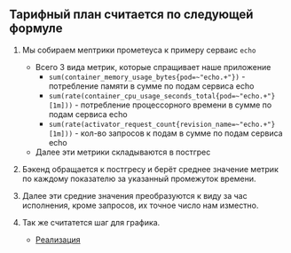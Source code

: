 ## Тарифный план считается по следующей формуле

1. Мы собираем меnтрики прометеуса к примеру серваис `echo`
   * Всего 3 вида метрик, которые спращивает наше приложение
     * `sum(container_memory_usage_bytes{pod=~"echo.+"})` - потребление памяти в сумме по подам сервиса echo
     * `sum(rate(container_cpu_usage_seconds_total{pod=~"echo.+"}[1m]))` - потребление процессорного времени в сумме по подам сервиса echo
     * `sum(rate(activator_request_count{revision_name=~"echo.+"}[1m]))` - кол-во запросов к подам в сумме по подам сервиса echo
   * Далее эти метрики складываются в постгрес

2. Бэкенд обращается к постгресу и берёт среднее значение метрик по каждому показателю за указанный промежуток времени.
3. Далее эти средние значения преобразуются к виду за час исполнения, кроме запросов, их точное число нам изместно.
4. Так же считатется шаг для графика.
   * [Реализация](./java-backend/src/main/java/by/faas/billing/service/BillingService.java)